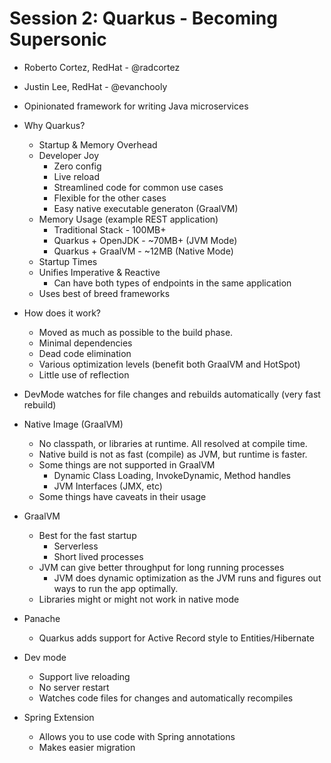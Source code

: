 # Session 2: Quarkus - Becoming Supersonic

  * Roberto Cortez, RedHat - @radcortez
  * Justin Lee, RedHat - @evanchooly 


  * Opinionated framework for writing Java microservices
  * Why Quarkus?
    * Startup & Memory Overhead
    * Developer Joy
      * Zero config
      * Live reload
      * Streamlined code for common use cases
      * Flexible for the other cases
      * Easy native executable generaton (GraalVM)
    * Memory Usage (example REST application)
      * Traditional Stack - 100MB+
      * Quarkus + OpenJDK - ~70MB+ (JVM Mode)
      * Quarkus + GraalVM - ~12MB (Native Mode)
    * Startup Times
    * Unifies Imperative & Reactive
      * Can have both types of endpoints in the same application
    * Uses best of breed frameworks
  * How does it work?
    * Moved as much as possible to the build phase.
    * Minimal dependencies
    * Dead code elimination
    * Various optimization levels (benefit both GraalVM and HotSpot)
    * Little use of reflection
  * DevMode watches for file changes and rebuilds automatically (very fast rebuild)
  * Native Image (GraalVM)
    * No classpath, or libraries at runtime. All resolved at compile time. 
    * Native build is not as fast (compile) as JVM, but runtime is faster.
    * Some things are not supported in GraalVM
      * Dynamic Class Loading, InvokeDynamic, Method handles
      * JVM Interfaces (JMX, etc)
    * Some things have caveats in their usage
  * GraalVM
    * Best for the fast startup
      * Serverless
      * Short lived processes
    * JVM can give better throughput for long running processes
      * JVM does dynamic optimization as the JVM runs and figures out ways to run the app optimally.
    * Libraries might or might not work in native mode
  * Panache
    * Quarkus adds support for Active Record style to Entities/Hibernate 
  * Dev mode
    * Support live reloading
    * No server restart
    * Watches code files for changes and automatically recompiles
  * Spring Extension
    * Allows you to use code with Spring annotations
    * Makes easier migration